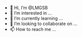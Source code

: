 - 👋 Hi, I’m @LMGSB
- 👀 I’m interested in ...
- 🌱 I’m currently learning ...
- 💞️ I’m looking to collaborate on ...
- 📫 How to reach me ...

<!---
LMGSB/LMGSB is a ✨ special ✨ repository because its `README.md` (this file) appears on your GitHub profile.
You can click the Preview link to take a look at your changes.
--->

